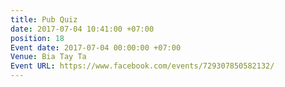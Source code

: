 ```yaml
---
title: Pub Quiz
date: 2017-07-04 10:41:00 +07:00
position: 18
Event date: 2017-07-04 00:00:00 +07:00
Venue: Bia Tay Ta
Event URL: https://www.facebook.com/events/729307850582132/
---
```


